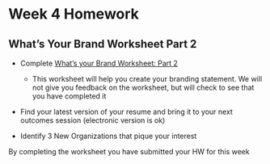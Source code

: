 # Week 4 Homework  

## What’s Your Brand Worksheet Part 2  

- Complete [What’s your Brand Worksheet: Part 2](https://docs.google.com/forms/d/e/1FAIpQLSce8JwnNGsKec67J6yztKG335DJ0QaMXA3qkdTkrF1ccejHPg/viewform) 
  - This worksheet will help you create your branding statement. We will not give you feedback on the worksheet, but will check to see that you have completed it

- Find your latest version of your resume and bring it to your next outcomes session (electronic version is ok) 

- Identify 3 New Organizations that pique  your interest 

By completing the worksheet you have submitted your HW for this week 
